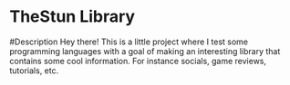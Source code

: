 # TheStun Library

#Description
Hey there! This is a little project where I test some programming languages with a goal of making an interesting library that contains some cool information. For instance socials, game reviews, tutorials, etc.
